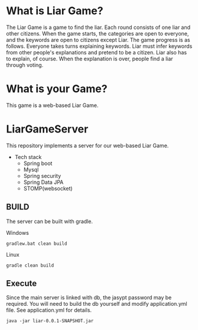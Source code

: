 # What is Liar Game?
The Liar Game is a game to find the liar. Each round consists of one liar and other citizens. When the game starts, the categories are open to everyone, and the keywords are open to citizens except Liar. The game progress is as follows. Everyone takes turns explaining keywords. Liar must infer keywords from other people's explanations and pretend to be a citizen. Liar also has to explain, of course. When the explanation is over, people find a liar through voting.

# What is your Game?
This game is a web-based Liar Game.

# LiarGameServer
This repository implements a server for our web-based Liar Game.

* Tech stack
    * Spring boot
    * Mysql
    * Spring security
    * Spring Data JPA
    * STOMP(websocket)

## BUILD
The server can be built with gradle.

Windows
```
gradlew.bat clean build
```
Linux
```
gradle clean build
```

## Execute
Since the main server is linked with db, the jasypt password may be required. You will need to build the db yourself and modify application.yml file. See application.yml for details.

```
java -jar liar-0.0.1-SNAPSHOT.jar
```